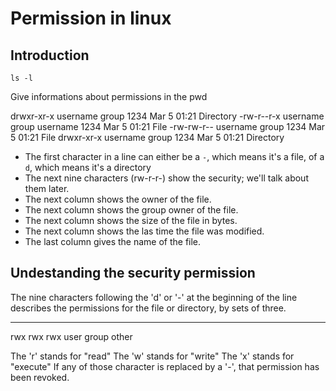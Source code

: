 # Permission in linux

## Introduction

```
ls -l
```

Give informations about permissions in the pwd

drwxr-xr-x username group 1234 Mar  5 01:21 Directory
-rw-r--r-x username group username 1234 Mar  5 01:21 File
-rw-rw-r-- username group 1234 Mar  5 01:21 File
drwxr-xr-x username group 1234 Mar  5 01:21 Directory

* The first character in a line can either be a `-`, which means it's a file, of a `d`, which means it's a directory
* The next nine characters (rw-r-r-) show the security; we'll talk about them later.
* The next column shows the owner of the file.
* The next column shows the group owner of the file.
* The next column shows the size of the file in bytes.
* The next column shows the las time the file was modified.
* The last column gives the name of the file.

## Undestanding the security permission

The nine characters following the 'd' or '-' at the beginning of the line describes the permissions for the file or directory, by sets of three.

---   ---    ---
rwx   rwx    rwx
user  group  other

The 'r' stands for "read"
The 'w' stands for "write"
The 'x' stands for "execute"
If any of those character is replaced by a '-', that permission has been revoked.
